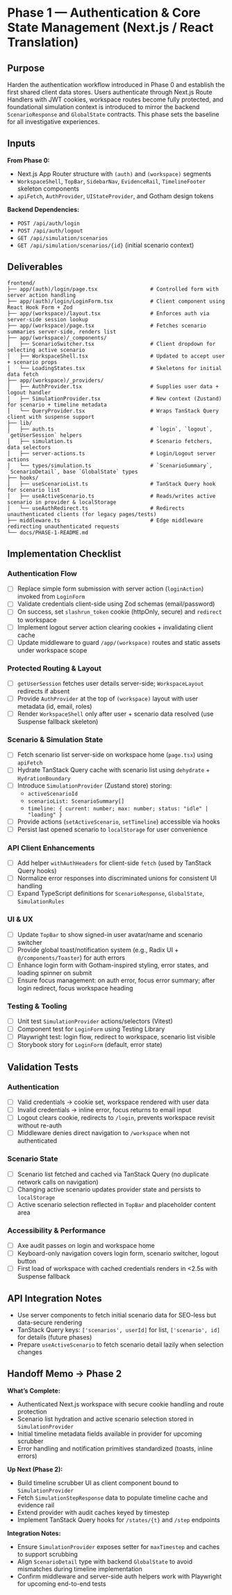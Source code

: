 # Phase 1 — Authentication & Core State Management (Next.js / React Translation)

## Purpose

Harden the authentication workflow introduced in Phase 0 and establish the first shared client data stores. Users authenticate through Next.js Route Handlers with JWT cookies, workspace routes become fully protected, and foundational simulation context is introduced to mirror the backend `ScenarioResponse` and `GlobalState` contracts. This phase sets the baseline for all investigative experiences.

## Inputs

**From Phase 0:**
- Next.js App Router structure with `(auth)` and `(workspace)` segments
- `WorkspaceShell`, `TopBar`, `SidebarNav`, `EvidenceRail`, `TimelineFooter` skeleton components
- `apiFetch`, `AuthProvider`, `UIStateProvider`, and Gotham design tokens

**Backend Dependencies:**
- `POST /api/auth/login`
- `POST /api/auth/logout`
- `GET /api/simulation/scenarios`
- `GET /api/simulation/scenarios/{id}` (initial scenario context)

## Deliverables

```
frontend/
├── app/(auth)/login/page.tsx                 # Controlled form with server action handling
├── app/(auth)/login/LoginForm.tsx            # Client component using React Hook Form + Zod
├── app/(workspace)/layout.tsx                # Enforces auth via server-side session lookup
├── app/(workspace)/page.tsx                  # Fetches scenario summaries server-side, renders list
├── app/(workspace)/_components/
│   ├── ScenarioSwitcher.tsx                  # Client dropdown for selecting active scenario
│   ├── WorkspaceShell.tsx                    # Updated to accept user + scenario props
│   └── LoadingStates.tsx                     # Skeletons for initial data fetch
├── app/(workspace)/_providers/
│   ├── AuthProvider.tsx                      # Supplies user data + logout handler
│   ├── SimulationProvider.tsx                # New context (Zustand) for scenario + timeline metadata
│   └── QueryProvider.tsx                     # Wraps TanStack Query client with suspense support
├── lib/
│   ├── auth.ts                               # `login`, `logout`, `getUserSession` helpers
│   ├── simulation.ts                         # Scenario fetchers, data selectors
│   ├── server-actions.ts                     # Login/Logout server actions
│   └── types/simulation.ts                   # `ScenarioSummary`, `ScenarioDetail`, base `GlobalState` types
├── hooks/
│   ├── useScenarioList.ts                    # TanStack Query hook for scenario list
│   ├── useActiveScenario.ts                  # Reads/writes active scenario in provider & localStorage
│   └── useAuthRedirect.ts                    # Redirects unauthenticated clients (for legacy pages/tests)
├── middleware.ts                             # Edge middleware redirecting unauthenticated requests
└── docs/PHASE-1-README.md
```

## Implementation Checklist

### Authentication Flow
- [ ] Replace simple form submission with server action (`loginAction`) invoked from `LoginForm`
- [ ] Validate credentials client-side using Zod schemas (email/password)
- [ ] On success, set `slashrun_token` cookie (httpOnly, secure) and `redirect` to workspace
- [ ] Implement logout server action clearing cookies + invalidating client cache
- [ ] Update middleware to guard `/app/(workspace)` routes and static assets under workspace scope

### Protected Routing & Layout
- [ ] `getUserSession` fetches user details server-side; `WorkspaceLayout` redirects if absent
- [ ] Provide `AuthProvider` at the top of `(workspace)` layout with user metadata (id, email, roles)
- [ ] Render `WorkspaceShell` only after user + scenario data resolved (use Suspense fallback skeleton)

### Scenario & Simulation State
- [ ] Fetch scenario list server-side on workspace home (`page.tsx`) using `apiFetch`
- [ ] Hydrate TanStack Query cache with scenario list using `dehydrate` + `HydrationBoundary`
- [ ] Introduce `SimulationProvider` (Zustand store) storing:
  - `activeScenarioId`
  - `scenarioList: ScenarioSummary[]`
  - `timeline: { current: number; max: number; status: "idle" | "loading" }`
- [ ] Provide actions (`setActiveScenario`, `setTimeline`) accessible via hooks
- [ ] Persist last opened scenario to `localStorage` for user convenience

### API Client Enhancements
- [ ] Add helper `withAuthHeaders` for client-side `fetch` (used by TanStack Query hooks)
- [ ] Normalize error responses into discriminated unions for consistent UI handling
- [ ] Expand TypeScript definitions for `ScenarioResponse`, `GlobalState`, `SimulationRules`

### UI & UX
- [ ] Update `TopBar` to show signed-in user avatar/name and scenario switcher
- [ ] Provide global toast/notification system (e.g., Radix UI + `@/components/Toaster`) for auth errors
- [ ] Enhance login form with Gotham-inspired styling, error states, and loading spinner on submit
- [ ] Ensure focus management: on auth error, focus error summary; after login redirect, focus workspace heading

### Testing & Tooling
- [ ] Unit test `SimulationProvider` actions/selectors (Vitest)
- [ ] Component test for `LoginForm` using Testing Library
- [ ] Playwright test: login flow, redirect to workspace, scenario list visible
- [ ] Storybook story for `LoginForm` (default, error state)

## Validation Tests

### Authentication
- [ ] Valid credentials → cookie set, workspace rendered with user data
- [ ] Invalid credentials → inline error, focus returns to email input
- [ ] Logout clears cookie, redirects to `/login`, prevents workspace revisit without re-auth
- [ ] Middleware denies direct navigation to `/workspace` when not authenticated

### Scenario State
- [ ] Scenario list fetched and cached via TanStack Query (no duplicate network calls on navigation)
- [ ] Changing active scenario updates provider state and persists to `localStorage`
- [ ] Active scenario selection reflected in `TopBar` and placeholder content area

### Accessibility & Performance
- [ ] Axe audit passes on login and workspace home
- [ ] Keyboard-only navigation covers login form, scenario switcher, logout button
- [ ] First load of workspace with cached credentials renders in <2.5s with Suspense fallback

## API Integration Notes

- Use server components to fetch initial scenario data for SEO-less but data-secure rendering
- TanStack Query keys: `['scenarios', userId]` for list, `['scenario', id]` for details (future phases)
- Prepare `useActiveScenario` to fetch scenario detail lazily when selection changes

## Handoff Memo → Phase 2

**What’s Complete:**
- Authenticated Next.js workspace with secure cookie handling and route protection
- Scenario list hydration and active scenario selection stored in `SimulationProvider`
- Initial timeline metadata fields available in provider for upcoming scrubber
- Error handling and notification primitives standardized (toasts, inline errors)

**Up Next (Phase 2):**
- Build timeline scrubber UI as client component bound to `SimulationProvider`
- Fetch `SimulationStepResponse` data to populate timeline cache and evidence rail
- Extend provider with audit caches keyed by timestep
- Implement TanStack Query hooks for `/states/{t}` and `/step` endpoints

**Integration Notes:**
- Ensure `SimulationProvider` exposes setter for `maxTimestep` and caches to support scrubbing
- Align `ScenarioDetail` type with backend `GlobalState` to avoid mismatches during timeline implementation
- Confirm middleware and server-side auth helpers work with Playwright for upcoming end-to-end tests
